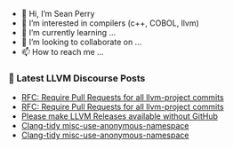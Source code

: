 - 👋 Hi, I’m Sean Perry
- 👀 I’m interested in compilers (c++, COBOL, llvm)
- 🌱 I’m currently learning ...
- 💞️ I’m looking to collaborate on ...
- 📫 How to reach me ...

<!---
s66perry/s66perry is a ✨ special ✨ repository because its `README.md` (this file) appears on your GitHub profile.
You can click the Preview link to take a look at your changes.
--->
### 📕 Latest LLVM Discourse Posts

<!-- DISCOURSE-LLVM:START -->
- [RFC: Require Pull Requests for all llvm-project commits](https://discourse.llvm.org/t/rfc-require-pull-requests-for-all-llvm-project-commits/88164#post_2)
- [RFC: Require Pull Requests for all llvm-project commits](https://discourse.llvm.org/t/rfc-require-pull-requests-for-all-llvm-project-commits/88164#post_1)
- [Please make LLVM Releases available without GitHub](https://discourse.llvm.org/t/please-make-llvm-releases-available-without-github/88163#post_1)
- [Clang-tidy misc-use-anonymous-namespace](https://discourse.llvm.org/t/clang-tidy-misc-use-anonymous-namespace/87947#post_8)
- [Clang-tidy misc-use-anonymous-namespace](https://discourse.llvm.org/t/clang-tidy-misc-use-anonymous-namespace/87947#post_7)
<!-- DISCOURSE-LLVM:END -->
